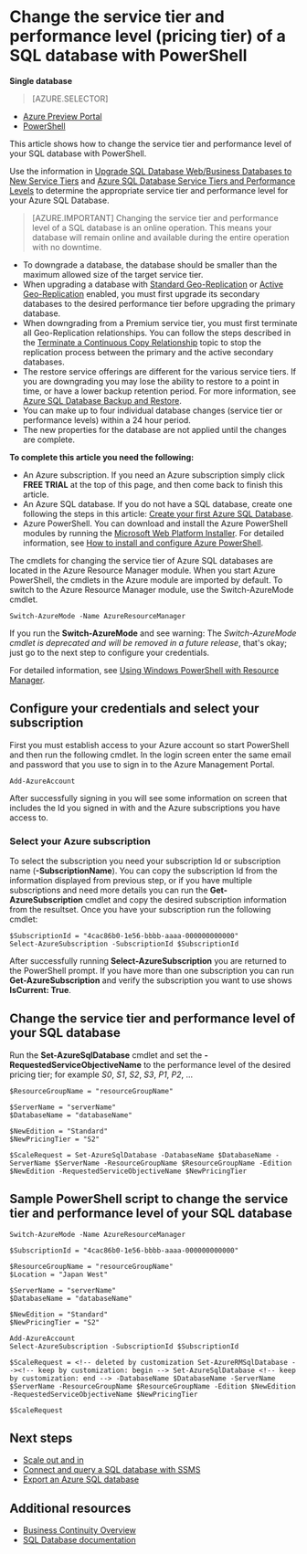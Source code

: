 <properties 
    pageTitle="Change the service tier and performance level of an Azure SQL database using PowerShell" 
    description="Change the service tier and performance level of an Azure SQL database shows how to scale your SQL database up or down with PowerShell. Changing the pricing tier of an Azure SQL database with PowerShell." 
	services="sql-database"
	documentationCenter=""
	authors="stevestein"
	manager="jeffreyg"
	editor=""/>

<tags
	ms.service="sql-database"
	ms.date="10/08/2015"
	wacn.date=""/>


# Change the service tier and performance level (pricing tier) of a SQL database with PowerShell

**Single database**

> [AZURE.SELECTOR]
- [Azure Preview Portal](/documentation/articles/sql-database-scale-up)
- [PowerShell](/documentation/articles/sql-database-scale-up-powershell)


This article shows how to change the service tier and performance level of your SQL database with PowerShell.

Use the information in [Upgrade SQL Database Web/Business Databases to New Service Tiers](/documentation/articles/sql-database-upgrade-new-service-tiers) and [Azure SQL Database Service Tiers and Performance <!-- deleted by customization Levels](/documentation/articles/sql-database-service-tiers) --><!-- keep by customization: begin --> Levels](https://msdn.microsoft.com/zh-cn/library/azure/dn741336.aspx) <!-- keep by customization: end --> to determine the appropriate service tier and performance level for your Azure SQL Database.

> [AZURE.IMPORTANT] Changing the service tier and performance level of a SQL database is an online operation. This means your database will remain online and available during the entire operation with no downtime.

- To downgrade a database, the database should be smaller than the maximum allowed size of the target service tier. 
- When upgrading a database with [Standard Geo-Replication](https://msdn.microsoft.com/zh-cn/library/azure/dn758204.aspx) or [Active Geo-Replication](https://msdn.microsoft.com/zh-cn/library/azure/dn741339.aspx) enabled, you must first upgrade its secondary databases to the desired performance tier before upgrading the primary database.
- When downgrading from a Premium service tier, you must first terminate all Geo-Replication relationships. You can follow the steps described in the [Terminate a Continuous Copy Relationship](https://msdn.microsoft.com/zh-cn/library/azure/dn741323.aspx) topic to stop the replication process between the primary and the active secondary databases.
- The restore service offerings are different for the various service tiers. If you are downgrading you may lose the ability to restore to a point in time, or have a lower backup retention period. For more information, see [Azure SQL Database Backup and Restore](https://msdn.microsoft.com/zh-cn/library/azure/jj650016.aspx).
- You can make up to four individual database changes (service tier or performance levels) within a 24 hour period.
- The new properties for the database are not applied until the changes are complete.



**To complete this article you need the following:**

- An Azure subscription. If you need an Azure subscription simply click **FREE TRIAL** at the top of this page, and then come back to finish this article.
- An Azure SQL database. If you do not have a SQL database, create one following the steps in this article: [Create your first Azure SQL Database](/documentation/articles/sql-database-get-started).
- Azure PowerShell. <!-- keep by customization: begin --> You can download and install the Azure PowerShell modules by running the [Microsoft Web Platform Installer](http://go.microsoft.com/fwlink/p/?linkid=320376&clcid=0x409). For detailed information, see [How to install and configure Azure PowerShell](/documentation/articles/powershell-install-configure). <!-- keep by customization: end -->

<!-- deleted by customization
> [AZURE.IMPORTANT] Starting with the release of Azure PowerShell 1.0 Preview, the Switch-AzureMode cmdlet is no longer available, and cmdlets that were in the Azure ResourceManger module have been renamed. The examples in this article use the new PowerShell 1.0 Preview naming convention. For detailed information, see [Deprecation of Switch-AzureMode in Azure PowerShell](https://github.com/Azure/azure-powershell/wiki/Deprecation-of-Switch-AzureMode-in-Azure-PowerShell).


To run PowerShell cmdlets, you need to have Azure PowerShell installed and running, and due to the removal of Switch-AzureMode, you should download and install the latest Azure PowerShell by running the [Microsoft Web Platform Installer](http://go.microsoft.com/fwlink/p/?linkid=320376&clcid=0x409). For detailed information, see [How to install and configure Azure PowerShell](/documentation/articles/powershell-install-configure).

-->
<!-- keep by customization: begin -->
The cmdlets for changing the service tier of Azure SQL databases are located in the Azure Resource Manager module. When you start Azure PowerShell, the cmdlets in the Azure module are imported by default. To switch to the Azure Resource Manager module, use the Switch-AzureMode cmdlet.

	Switch-AzureMode -Name AzureResourceManager

If you run the **Switch-AzureMode** and see warning: The *Switch-AzureMode cmdlet is deprecated and will be removed in a future release*, that's okay; just go to the next step to configure your credentials.

For detailed information, see [Using Windows PowerShell with Resource Manager](/documentation/articles/powershell-azure-resource-manager).
<!-- keep by customization: end -->

## Configure your credentials and select your subscription

First you must establish access to your Azure account so start PowerShell and then run the following cmdlet. In the login screen enter the same email and password that you use to sign in to the Azure Management Portal.

	Add-AzureAccount

After successfully signing in you will see some information on screen that includes the Id you signed in with and the Azure subscriptions you have access to.


### Select your Azure subscription

To select the subscription you need your subscription Id or subscription name (**-SubscriptionName**). You can copy the subscription Id from the information displayed from previous step, or if you have multiple subscriptions and need more details you can run the **Get-AzureSubscription** cmdlet and copy the desired subscription information from the resultset. Once you have your subscription run the following cmdlet:

	$SubscriptionId = "4cac86b0-1e56-bbbb-aaaa-000000000000"
    Select-AzureSubscription -SubscriptionId $SubscriptionId

After successfully running **Select-AzureSubscription** you are returned to the PowerShell prompt. If you have more than one subscription you can run **Get-AzureSubscription** and verify the subscription you want to use shows **IsCurrent: True**.


 


## Change the service tier and performance level of your SQL database

Run the <!-- deleted by customization **Set-AzureRMSqlDatabase** --><!-- keep by customization: begin --> **Set-AzureSqlDatabase** <!-- keep by customization: end --> cmdlet and set the **-RequestedServiceObjectiveName** to the performance level of the desired pricing tier; for example *S0*, *S1*, *S2*, *S3*, *P1*, *P2*, ...

    $ResourceGroupName = "resourceGroupName"
    
    $ServerName = "serverName"
    $DatabaseName = "databaseName"

    $NewEdition = "Standard"
    $NewPricingTier = "S2"

    $ScaleRequest = Set-AzureSqlDatabase -DatabaseName $DatabaseName -ServerName $ServerName -ResourceGroupName $ResourceGroupName -Edition $NewEdition -RequestedServiceObjectiveName $NewPricingTier


  

   


## Sample PowerShell script to change the service tier and performance level of your SQL database

    
<!-- keep by customization: begin -->
	Switch-AzureMode -Name AzureResourceManager
<!-- keep by customization: end -->
    
    $SubscriptionId = "4cac86b0-1e56-bbbb-aaaa-000000000000"
    
    $ResourceGroupName = "resourceGroupName"
    $Location = "Japan West"
    
    $ServerName = "serverName"
    $DatabaseName = "databaseName"
    
    $NewEdition = "Standard"
    $NewPricingTier = "S2"
    
    Add-AzureAccount
    Select-AzureSubscription -SubscriptionId $SubscriptionId
    
    $ScaleRequest = <!-- deleted by customization Set-AzureRMSqlDatabase --><!-- keep by customization: begin --> Set-AzureSqlDatabase <!-- keep by customization: end --> -DatabaseName $DatabaseName -ServerName $ServerName -ResourceGroupName $ResourceGroupName -Edition $NewEdition -RequestedServiceObjectiveName $NewPricingTier
    
    $ScaleRequest
    
        


## Next steps

- [Scale out and in](/documentation/articles/sql-database-elastic-scale-get-started)
- [Connect and query a SQL database with SSMS](/documentation/articles/sql-database-connect-query-ssms)
- [Export an Azure SQL database](/documentation/articles/sql-database-export-powershell)

## Additional resources

- [Business Continuity Overview](/documentation/articles/sql-database-business-continuity)
- [SQL Database documentation](/documentation/services/sql-database/)
<!-- deleted by customization - [Azure SQL Database Cmdlets](https://msdn.microsoft.com/zh-cn/library/azure/mt163521.aspx) -->